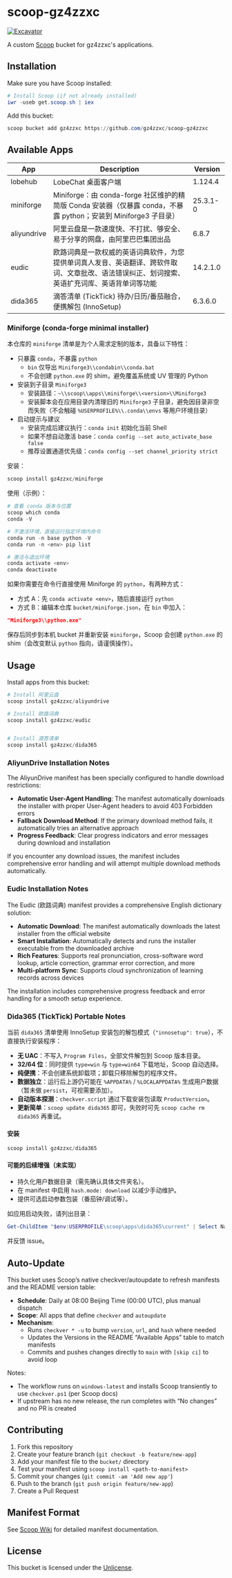 # scoop-gz4zzxc

[![Excavator](https://github.com/gz4zzxc/scoop-gz4zzxc/actions/workflows/excavator.yml/badge.svg)](https://github.com/gz4zzxc/scoop-gz4zzxc/actions/workflows/excavator.yml)

A custom [Scoop](https://scoop.sh/) bucket for gz4zzxc's applications.

## Installation

Make sure you have Scoop installed:

```powershell
# Install Scoop (if not already installed)
iwr -useb get.scoop.sh | iex
```

Add this bucket:

```powershell
scoop bucket add gz4zzxc https://github.com/gz4zzxc/scoop-gz4zzxc
```

## Available Apps

| App | Description | Version |
|-----|-------------|---------|
| lobehub | LobeChat 桌面客户端 | 1.124.4 |
| miniforge | Miniforge：由 conda-forge 社区维护的精简版 Conda 安装器（仅暴露 conda，不暴露 python；安装到 Miniforge3 子目录） | 25.3.1-0 |
| aliyundrive | 阿里云盘是一款速度快、不打扰、够安全、易于分享的网盘，由阿里巴巴集团出品 | 6.8.7 |
| eudic | 欧路词典是一款权威的英语词典软件，为您提供单词真人发音、英语翻译、跨软件取词、文章批改、语法错误纠正、划词搜索、英语扩充词库、英语背单词等功能 | 14.2.1.0 |
| dida365 | 滴答清单 (TickTick) 待办/日历/番茄融合，便携解包 (InnoSetup) | 6.3.6.0 |

### Miniforge (conda-forge minimal installer)

本仓库的 `miniforge` 清单是为个人需求定制的版本，具备以下特性：

- 只暴露 `conda`，不暴露 `python`
  - `bin` 仅导出 `Miniforge3\\condabin\\conda.bat`
  - 不会创建 `python.exe` 的 shim，避免覆盖系统或 UV 管理的 Python
- 安装到子目录 `Miniforge3`
  - 安装路径：`~\\scoop\\apps\\miniforge\\<version>\\Miniforge3`
  - 安装脚本会在应用目录内清理旧的 `Miniforge3` 子目录，避免因目录非空而失败（不会触碰 `%USERPROFILE%\\.conda\\envs` 等用户环境目录）
- 启动提示与建议
  - 安装完成后建议执行：`conda init` 初始化当前 Shell
  - 如果不想自动激活 base：`conda config --set auto_activate_base false`
  - 推荐设置通道优先级：`conda config --set channel_priority strict`

安装：

```powershell
scoop install gz4zzxc/miniforge
```

使用（示例）：

```powershell
# 查看 conda 版本与位置
scoop which conda
conda -V

# 不激活环境，直接运行指定环境内命令
conda run -n base python -V
conda run -n <env> pip list

# 激活与退出环境
conda activate <env>
conda deactivate
```

如果你需要在命令行直接使用 Miniforge 的 `python`，有两种方式：

- 方式 A：先 `conda activate <env>`，随后直接运行 `python`
- 方式 B：编辑本仓库 `bucket/miniforge.json`，在 `bin` 中加入：

```json
"Miniforge3\\python.exe"
```

保存后同步到本机 bucket 并重新安装 `miniforge`，Scoop 会创建 `python.exe` 的 shim（会改变默认 `python` 指向，请谨慎操作）。

## Usage

Install apps from this bucket:

```powershell
# Install 阿里云盘
scoop install gz4zzxc/aliyundrive

# Install 欧路词典
scoop install gz4zzxc/eudic


# Install 滴答清单
scoop install gz4zzxc/dida365
```

### AliyunDrive Installation Notes

The AliyunDrive manifest has been specially configured to handle download restrictions:

- **Automatic User-Agent Handling**: The manifest automatically downloads the installer with proper User-Agent headers to avoid 403 Forbidden errors
- **Fallback Download Method**: If the primary download method fails, it automatically tries an alternative approach
- **Progress Feedback**: Clear progress indicators and error messages during download and installation

If you encounter any download issues, the manifest includes comprehensive error handling and will attempt multiple download methods automatically.

### Eudic Installation Notes

The Eudic (欧路词典) manifest provides a comprehensive English dictionary solution:

- **Automatic Download**: The manifest automatically downloads the latest installer from the official website
- **Smart Installation**: Automatically detects and runs the installer executable from the downloaded archive
- **Rich Features**: Supports real pronunciation, cross-software word lookup, article correction, grammar error correction, and more
- **Multi-platform Sync**: Supports cloud synchronization of learning records across devices

The installation includes comprehensive progress feedback and error handling for a smooth setup experience.


### Dida365 (TickTick) Portable Notes

当前 `dida365` 清单使用 InnoSetup 安装包的解包模式（`"innosetup": true`），不直接执行安装程序：

- **无 UAC**：不写入 `Program Files`，全部文件解包到 Scoop 版本目录。
- **32/64 位**：同时提供 `type=win` 与 `type=win64` 下载地址，Scoop 自动选择。
- **纯便携**：不会创建系统卸载项；卸载只移除解包的程序文件。
- **数据独立**：运行后上游仍可能在 `%APPDATA%` / `%LOCALAPPDATA%` 生成用户数据（暂未做 `persist`，可视需要添加）。
- **自动版本探测**：`checkver.script` 通过下载安装包读取 `ProductVersion`。
- **更新简单**：`scoop update dida365` 即可，失败时可先 `scoop cache rm dida365` 再重试。

#### 安装

```powershell
scoop install gz4zzxc/dida365
```

#### 可能的后续增强（未实现）

- 持久化用户数据目录（需先确认具体文件夹名）。
- 在 manifest 中启用 `hash.mode: download` 以减少手动维护。
- 提供可选启动参数包装（番茄钟/调试等）。

如应用启动失败，请列出目录：

```powershell
Get-ChildItem "$env:USERPROFILE\scoop\apps\dida365\current" | Select Name
```

并反馈 issue。

## Auto-Update

This bucket uses Scoop’s native checkver/autoupdate to refresh manifests and the README version table:

- **Schedule**: Daily at 08:00 Beijing Time (00:00 UTC), plus manual dispatch
- **Scope**: All apps that define `checkver` and `autoupdate`
- **Mechanism**:
  - Runs `checkver * -u` to bump `version`, `url`, and `hash` where needed
  - Updates the Versions in the README “Available Apps” table to match manifests
  - Commits and pushes changes directly to `main` with `[skip ci]` to avoid loop

Notes:
- The workflow runs on `windows-latest` and installs Scoop transiently to use `checkver.ps1` (per Scoop docs)
- If upstream has no new release, the run completes with “No changes” and no PR is created

## Contributing

1. Fork this repository
2. Create your feature branch (`git checkout -b feature/new-app`)
3. Add your manifest file to the `bucket/` directory
4. Test your manifest using `scoop install <path-to-manifest>`
5. Commit your changes (`git commit -am 'Add new app'`)
6. Push to the branch (`git push origin feature/new-app`)
7. Create a Pull Request

## Manifest Format

See [Scoop Wiki](https://github.com/ScoopInstaller/Scoop/wiki/App-Manifests) for detailed manifest documentation.

## License

This bucket is licensed under the [Unlicense](https://unlicense.org/).
